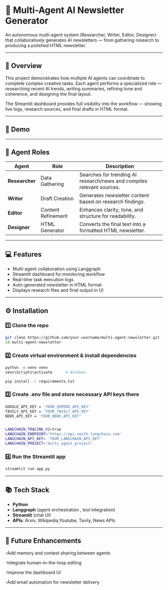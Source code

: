 # 📰 Multi-Agent AI Newsletter Generator

An autonomous multi-agent system (Researcher, Writer, Editor, Designer) that collaboratively generates AI newsletters — from gathering research to producing a polished HTML newsletter.

---

## 🚀 Overview
This project demonstrates how multiple AI agents can coordinate to complete complex creative tasks. Each agent performs a specialized role — researching recent AI trends, writing summaries, refining tone and coherence, and designing the final layout.

The Streamlit dashboard provides full visibility into the workflow — showing live logs, research sources, and final drafts in HTML format.

---

## 📸 Demo  


---

## 🧠 Agent Roles
| Agent | Role | Description |
|-------|------|-------------|
| **Researcher** | Data Gathering | Searches for trending AI research/news and compiles relevant sources. |
| **Writer** | Draft Creation | Generates newsletter content based on research findings. |
| **Editor** | Content Refinement | Enhances clarity, tone, and structure for readability. |
| **Designer** | HTML Generator | Converts the final text into a formatted HTML newsletter. |

---

## 💻 Features
- Multi-agent collaboration using Langgraph
- Streamlit dashboard for monitoring workflow
- Real-time task execution logs
- Auto-generated newsletter in HTML format
- Displays research files and final output in UI

---
## ⚙️ Installation  

### 1️⃣ Clone the repo  
```bash
git clone https://github.com/your-username/multi-agent-newsletter.git
cd multi-agent-newsletter
```

### 2️⃣ Create virtual environment & install dependencies  
```bash
python -m venv venv
venv\Scripts\activate      # Windows

pip install -r requirements.txt
```
### 3️⃣ Create .env file and store necessary API keys there
```bash
GOOGLE_API_KEY = 'YOUR_GEMINI_API_KEY'
TAVILY_API_KEY = 'YOUR_TAVILY_API_KEY'
NEWS_API_KEY = 'YOUR_NEWS_API_KEY'


LANGCHAIN_TRACING_V2=true
LANGCHAIN_ENDPOINT='https://api.smith.langchain.com'
LANGCHAIN_API_KEY= 'YOUR_LANGCHAIN_API_KEY'
LANGCHAIN_PROJECT='multi_agent_project'


```
### 4️⃣ Run the Streamlit app  
```bash
streamlit run app.py
```

---

## 📚 Tech Stack  
- **Python**  
- **Langgraph** (agent orchestration , tool integration)  
- **Streamlit** (chat UI)  
- **APIs**: Arxiv, Wikipedia,Youtube, Tavily, News APIs  

---


## 🔮 Future Enhancements

-Add memory and context sharing between agents

-Integrate human-in-the-loop editing

-Improve the dashboard UI

-Add email automation for newsletter delivery